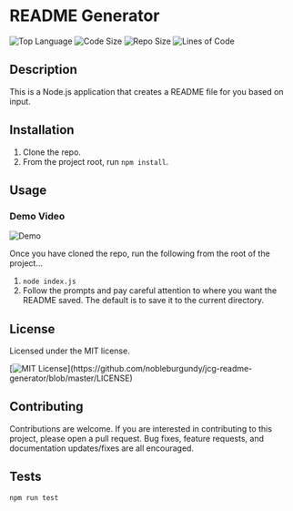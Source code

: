# README Generator

![Top Language](https://img.shields.io/github/languages/top/nobleburgundy/jcg-readme-generator?color=blue) ![Code Size](https://img.shields.io/github/languages/code-size/nobleburgundy/jcg-readme-generator?color=blue) ![Repo Size](https://img.shields.io/github/repo-size/nobleburgundy/jcg-readme-generator?color=blue) ![Lines of Code](https://img.shields.io/tokei/lines/github/nobleburgundy/jcg-readme-generator?color=blue)

## Description

This is a Node.js application that creates a README file for you based on input.

## Installation

1. Clone the repo.
2. From the project root, run `npm install`.

## Usage

### Demo Video

![Demo](demo.gif)

Once you have cloned the repo, run the following from the root of the project...

1. `node index.js`
2. Follow the prompts and pay careful attention to where you want the README saved. The default is to save it to the current directory.

## License

Licensed under the MIT license.

[![MIT License](https://img.shields.io/apm/l/atomic-design-ui.svg?)](https://github.com/nobleburgundy/jcg-readme-generator/blob/master/LICENSE)

## Contributing

Contributions are welcome. If you are interested in contributing to this project, please open a pull request. Bug fixes, feature requests, and documentation updates/fixes are all encouraged.

## Tests

`npm run test`

